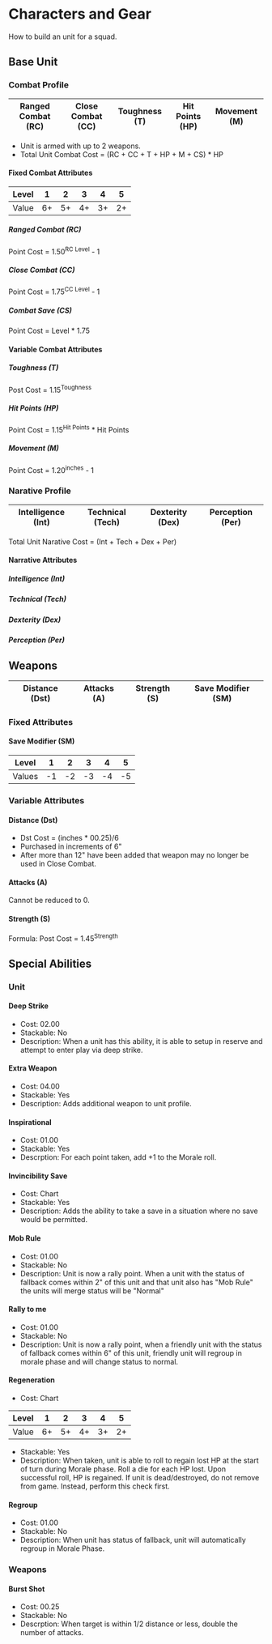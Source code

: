 # Characters and Gear
How to build an unit for a squad.

## Base Unit
### Combat Profile
| Ranged Combat (RC) | Close Combat (CC) | Toughness (T) | Hit Points (HP) | Movement (M) |
|:-:                 |:-:                |:-:            |:-:              |:-:           |

* Unit is armed with up to 2 weapons.
* Total Unit Combat Cost = (RC + CC + T + HP + M + CS) * HP

#### Fixed Combat Attributes
|Level | 1  | 2  | 3  | 4  | 5  |
|:-:   |:-: |:-: |:-: |:-: |:-: |
|Value | 6+ | 5+ | 4+ | 3+ | 2+ |

##### Ranged Combat (RC)
Point Cost = 1.50<sup>RC Level</sup> - 1

##### Close Combat (CC)
Point Cost = 1.75<sup>CC Level</sup> - 1

##### Combat Save (CS)
Point Cost = Level * 1.75

#### Variable Combat Attributes
##### Toughness (T)
Post Cost = 1.15<sup>Toughness</sup>

##### Hit Points (HP)
Point Cost = 1.15<sup>Hit Points</sup> * Hit Points

##### Movement (M)
Point Cost = 1.20<sup>inches</sup> - 1

### Narative Profile
| Intelligence (Int) | Technical (Tech) | Dexterity (Dex) | Perception (Per) |
|:-:                 |:-:               |:-:              |:-:               |

Total Unit Narative Cost = (Int + Tech + Dex + Per)

#### Narrative Attributes
##### Intelligence (Int)

##### Technical (Tech)

##### Dexterity (Dex)

##### Perception (Per)


## Weapons
| Distance (Dst) | Attacks (A) | Strength (S) | Save Modifier (SM) |
|:-:             |:-:          |:-:           |:-:                 |

### Fixed Attributes
#### Save Modifier (SM)
|Level  | 1   | 2   | 3   | 4   | 5   |
|:-:    |:-:  |:-:  |:-:  |:-:  |:-:  |
|Values | -1  | -2  | -3  | -4  | -5  |

### Variable Attributes
#### Distance (Dst)
* Dst Cost = (inches * 00.25)/6
* Purchased in increments of 6"
* After more than 12" have been added that weapon may no longer be used in Close Combat.

#### Attacks (A)
Cannot be reduced to 0.

#### Strength (S)
Formula: Post Cost = 1.45<sup>Strength</sup>

## Special Abilities
### Unit
#### Deep Strike
* Cost: 02.00
* Stackable: No
* Description: When a unit has this ability, it is able to setup in reserve and attempt to enter play via deep strike.

#### Extra Weapon
* Cost: 04.00
* Stackable: Yes
* Description: Adds additional weapon to unit profile.

#### Inspirational
* Cost: 01.00
* Stackable: Yes
* Descrption: For each point taken, add +1 to the Morale roll.

#### Invincibility Save
* Cost: Chart
* Stackable: Yes
* Description: Adds the ability to take a save in a situation where no save would be permitted.

#### Mob Rule
* Cost: 01.00
* Stackable: No
* Description: Unit is now a rally point. When a unit with the status of fallback comes within 2" of this unit and that unit also has "Mob Rule" the units will merge status will be "Normal"

#### Rally to me
* Cost: 01.00
* Stackable: No
* Description: Unit is now a rally point, when a friendly unit with the status of fallback comes within 6" of this unit, friendly unit will regroup in morale phase and will change status to normal. 

#### Regeneration
* Cost: Chart

|Level  | 1   | 2   | 3   | 4   | 5   |
|:-:    |:-:  |:-:  |:-:  |:-:  |:-:  |
|Value  | 6+  | 5+  | 4+  | 3+  | 2+  |

* Stackable: Yes
* Description: When taken, unit is able to roll to regain lost HP at the start of turn during Morale phase. Roll a die for each HP lost. Upon successful roll, HP is regained. If unit is dead/destroyed, do not remove from game. Instead, perform this check first. 

#### Regroup
* Cost: 01.00
* Stackable: No
* Description: When unit has status of fallback, unit will automatically regroup in Morale Phase.

### Weapons
#### Burst Shot
* Cost: 00.25
* Stackable: No
* Descrption: When target is within 1/2 distance or less, double the number of attacks.
